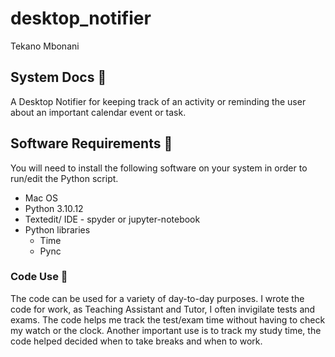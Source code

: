 # desktop_notifier
Tekano Mbonani

## System Docs 📃
A Desktop Notifier for keeping track of an activity or reminding the user about an important calendar event or task.
## Software Requirements 🔌
You will need to install the following software on your system in order to run/edit the Python script.
* Mac OS
* Python 3.10.12
* Textedit/ IDE - spyder or jupyter-notebook
* Python libraries
  * Time
  * Pync

### Code Use 🧮
The code can be used for a variety of day-to-day purposes. I wrote the code for work, as Teaching Assistant and Tutor, I often invigilate tests and exams. The code helps me track the test/exam time without having to check my watch or the clock. Another important use is to track my study time, the code helped decided when to take breaks and when to work.
